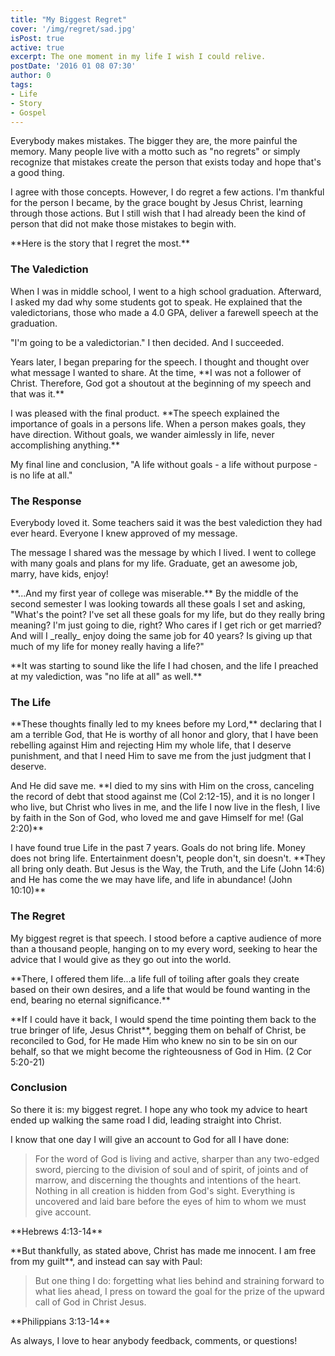 ```yaml
---
title: "My Biggest Regret"
cover: '/img/regret/sad.jpg'
isPost: true
active: true
excerpt: The one moment in my life I wish I could relive.
postDate: '2016 01 08 07:30'
author: 0
tags:
- Life
- Story
- Gospel
---
```


<p>
    Everybody makes mistakes.  The bigger they are, the more painful
    the memory. Many people live with a motto such as
    "no regrets" or simply recognize that mistakes create the person
    that exists today and hope that's a good thing.
</p>

<p>
    I agree with those concepts. However, I do regret a few actions.  I'm thankful for the person I became, by the
    grace bought by Jesus Christ, learning through those actions. But I still wish
    that I had already been the kind of person that did not make those mistakes to
    begin with.
</p>

<p>
    **Here is the story that I regret the most.**
</p>

<h3>The Valediction</h3>
<p>
    When I was in middle school, I went to a high school graduation. Afterward, I asked
    my dad why some students got to speak. He explained that the valedictorians, those
    who made a 4.0 GPA, deliver a farewell speech at the graduation.
</p>
<p>
    "I'm going to be a valedictorian." I then decided. And I succeeded.
</p>
<p>
    Years later, I began preparing for the speech. I thought and thought over what message
    I wanted to share. At the time, **I was not a follower of Christ.
    Therefore, God got a shoutout at the beginning of my speech and that was it.**
</p>
<p>
    I was pleased with the final product.  **The speech explained the importance of goals
    in a persons life. When a person makes goals, they have direction.  Without goals,
    we wander aimlessly in life, never accomplishing anything.**
</p>
<p>
    My final line and conclusion, "A life without goals - a life without purpose - is no
    life at all."
</p>
<h3>The Response</h3>
<p>
    Everybody loved it. Some teachers said it was the best valediction they had ever heard. 
    Everyone I knew approved of my message.
</p>
<p>
    The message I shared was the message by which I lived. I went to college with many
    goals and plans for my life. Graduate, get an awesome job, marry, have kids, enjoy!
</p>
<p>
    **...And my first year of college was miserable.** By the middle of the second semester
    I was looking towards all these goals I set and asking, "What's the point? I've set
    all these goals for my life, but do they really bring meaning?  I'm just going to
    die, right?  Who cares if I get rich or get married? And will I _really_ enjoy
    doing the same job for 40 years?  Is giving up that much of my life for money really
    having a life?"
</p>
<p>
    **It was starting to sound like the life I had chosen, and the life I preached at my
    valediction, was "no life at all" as well.**
</p>
<h3>The Life</h3>
<p>
    **These thoughts finally led to my knees before my
    Lord,** declaring that I am a terrible God, that He is worthy of all honor and glory,
    that I have been rebelling against Him and rejecting Him my whole life, that I
    deserve punishment, and that I need Him to save me from the just judgment that
    I deserve.
</p>
<p>
    And He did save me. **I died to my sins with Him on the cross, canceling the record of debt
    that stood against me (Col 2:12-15), and it is no longer I who live, but
    Christ who lives in me, and the life I now live in the flesh, I live by faith
    in the Son of God, who loved me and gave Himself for me! (Gal 2:20)**
</p>
<p>
    I have found true Life in the past 7 years.  Goals do not bring life. Money
    does not bring life. Entertainment doesn't, people don't, sin doesn't.  **They
    all bring only death. But Jesus is the Way, the Truth, and the Life (John 14:6)
    and He has come the we may have life, and life in abundance! (John 10:10)**
</p>
<h3>The Regret</h3>
<p>
    My biggest regret is that speech. I stood before a captive audience of more than a thousand
    people, hanging on to my every word, seeking to hear the advice that I would
    give as they go out into the world. 
</p>
<p>
    **There, I offered them life...a life full of toiling after goals they create based
    on their own desires, and a life that would be found wanting in the end, bearing
    no eternal significance.**
</p>
<p>
    **If I could have it back, I would spend the time pointing them back
    to the true bringer of life, Jesus Christ**, begging them on behalf of Christ,
    be reconciled to God, for He made Him who knew no sin to be sin on our behalf,
    so that we might become the righteousness of God in Him. (2 Cor 5:20-21)
</p>
<h3>Conclusion</h3>
<p>
    So there it is: my biggest regret. I hope any who took my advice
    to heart ended up walking the same road I did, leading straight into
    Christ. 
</p>
<p>
    I know that one day I will give an account to God for all I have done:
</p>
<blockquote>
    <p>
        For the word of God is living and active,
        sharper than any two-edged sword, piercing to the division of soul
        and of spirit, of joints and of marrow, and discerning the thoughts
        and intentions of the heart. Nothing in all creation is hidden from God's sight.
        Everything is uncovered and laid bare before the eyes of him to whom we must give
        account.
    </p>
</blockquote>
<p>
    **Hebrews 4:13-14**
</p>
<p>
    **But thankfully, as stated above, Christ has made me innocent. I am
    free from my guilt**, and instead can say with Paul:
</p>
<blockquote>
    <p>
        But one thing I do: forgetting what lies behind and straining forward to what
        lies ahead, I press on toward the goal
        for the prize of the upward call of God in Christ Jesus.
    </p>
</blockquote>
<p>
    **Philippians 3:13-14**
</p>

<p>
    As always, I love to hear anybody feedback, comments, or questions!
</p>